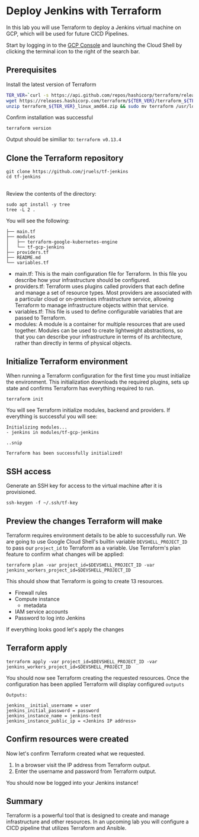 # Deploy Jenkins with Terraform 

In this lab you will use Terraform to deploy a Jenkins virtual machine on GCP, which will be used for future CICD Pipelines.

Start by logging in to the [GCP Console](https://console.cloud.google.com) and launching the Cloud Shell by clicking the terminal icon to the right of the search bar.

## Prerequisites

Install the latest version of Terraform
```bash
TER_VER=`curl -s https://api.github.com/repos/hashicorp/terraform/releases/latest | grep tag_name | cut -d: -f2 | tr -d \"\,\v | awk '{$1=$1};1'`
wget https://releases.hashicorp.com/terraform/${TER_VER}/terraform_${TER_VER}_linux_amd64.zip
unzip terraform_${TER_VER}_linux_amd64.zip && sudo mv terraform /usr/local/bin/
```

Confirm installation was successful
```
terraform version 
```
Output should be similiar to: 
`terraform v0.13.4`

## Clone the Terraform repository
```
git clone https://github.com/jruels/tf-jenkins
cd tf-jenkins
```
##
Review the contents of the directory: 
```
sudo apt install -y tree 
tree -L 2 . 
```
You will see the following: 
```
├── main.tf
├── modules
│   ├── terraform-google-kubernetes-engine
│   └── tf-gcp-jenkins
├── providers.tf
├── README.md
└── variables.tf
```

- main.tf: This is the main configuration file for Terraform. In this file you describe how your infrastructure should be configured. 
- providers.tf: Terraform uses plugins called providers that each define and manage a set of resource types. Most providers are associated with a particular cloud or on-premises infrastructure service, allowing Terraform to manage infrastructure objects within that service.
- variables.tf: This file is used to define configurable variables that are passed to Terraform.
- modules: A module is a container for multiple resources that are used together. Modules can be used to create lightweight abstractions, so that you can describe your infrastructure in terms of its architecture, rather than directly in terms of physical objects.

## Initialize Terraform environment
When running a Terraform configuration for the first time you must initialize the environment. This initialization downloads the required plugins, sets up state and confirms Terraform has everything required to run.
```
terraform init 
```

You will see Terraform initialize modules, backend and providers. If everything is successful you will see: 

```
Initializing modules...
- jenkins in modules/tf-gcp-jenkins

..snip

Terraform has been successfully initialized!
```

## SSH access 
Generate an SSH key for access to the virtual machine after it is provisioned. 
```
ssh-keygen -f ~/.ssh/tf-key
```

## Preview the changes Terraform will make
Terraform requires environment details to be able to successfully run. We are going to use Google Cloud Shell's builtin variable `DEVSHELL_PROJECT_ID` to pass our `project_id` to Terraform as a variable.
Use Terraform's plan feature to confirm what changes will be applied: 
```
terraform plan -var project_id=$DEVSHELL_PROJECT_ID -var jenkins_workers_project_id=$DEVSHELL_PROJECT_ID
```
This should show that Terraform is going to create 13 resources. 
- Firewall rules 
- Compute instance 
    - metadata    
- IAM service accounts 
- Password to log into Jenkins

If everything looks good let's apply the changes 
## Terraform apply 
```
terraform apply -var project_id=$DEVSHELL_PROJECT_ID -var jenkins_workers_project_id=$DEVSHELL_PROJECT_ID
```

You should now see Terraform creating the requested resources. Once the configuration has been applied Terraform will display configured `outputs`
```
Outputs:

jenkins__initial_username = user
jenkins_initial_password = password
jenkins_instance_name = jenkins-test
jenkins_instance_public_ip = <Jenkins IP address> 
```

## Confirm resources were created 
Now let's confirm Terraform created what we requested. 
1. In a browser visit the IP address from Terraform output. 
2. Enter the username and password from Terraform output.

You should now be logged into your Jenkins instance! 

## Summary 
Terraform is a powerful tool that is designed to create and manage infrastructure and other resources. In an upcoming lab you will configure a CICD pipeline that utilizes Terraform and Ansible.


